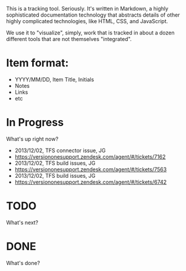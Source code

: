 This is a tracking tool. Seriously. It's written in Markdown, a highly sophisticated documentation technology that abstracts details of other highly complicated technologies, like HTML, CSS, and JavaScript.

We use it to "visualize", simply, work that is tracked in about a dozen different tools that are not themselves "integrated".

# Item format:

* YYYY/MM/DD, Item Title, Initials
 * Notes
 * Links
 * etc

# In Progress

What's up right now?

* 2013/12/02, TFS connector issue, JG
 * https://versiononesupport.zendesk.com/agent/#/tickets/7162
* 2013/12/02, TFS build issues, JG
 * https://versiononesupport.zendesk.com/agent/#/tickets/7563
* 2013/12/02, TFS build issues, JG
 * https://versiononesupport.zendesk.com/agent/#/tickets/6742

# TODO

What's next?

# DONE

What's done?

